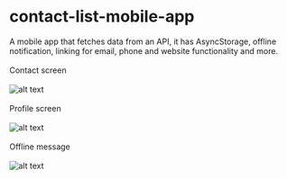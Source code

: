 # contact-list-mobile-app
A mobile app that fetches data from an API, it has AsyncStorage, offline notification, linking for email, phone and website functionality and more.
<br /><br />
Contact screen
<br /><br />
![alt text](https://res.cloudinary.com/dgqg2myag/image/upload/v1594866603/contact_mobile_app_1_bf4dzr.png)
<br /><br />
Profile screen
<br /><br />
![alt text](https://res.cloudinary.com/dgqg2myag/image/upload/v1594866603/contact_mobile_app_2_kxvzby.png)
<br /><br />
Offline message
<br /><br />
![alt text](https://res.cloudinary.com/dgqg2myag/image/upload/v1594866603/contact_mobile_app_3_lgfrnk.png)
